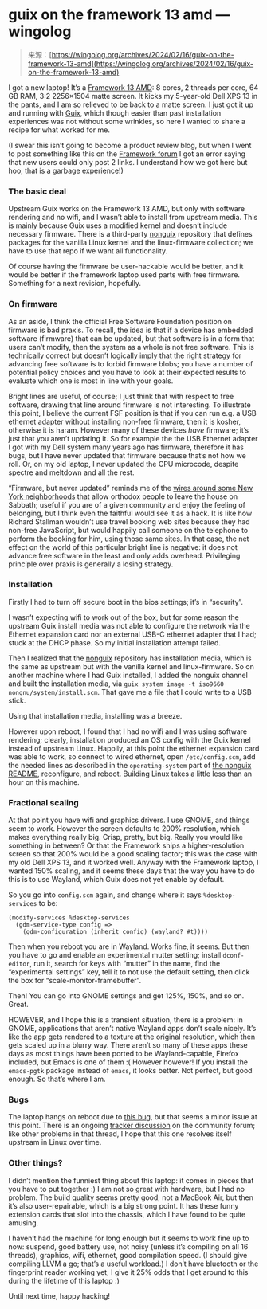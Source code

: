 <!--yml
category: 未分类
date: 2024-05-27 14:55:31
-->

# guix on the framework 13 amd — wingolog

> 来源：[https://wingolog.org/archives/2024/02/16/guix-on-the-framework-13-amd](https://wingolog.org/archives/2024/02/16/guix-on-the-framework-13-amd)

I got a new laptop! It’s a [Framework 13 AMD](https://frame.work/fr/en/products/laptop-diy-13-gen-amd): 8 cores, 2 threads per core, 64 GB RAM, 3:2 2256×1504 matte screen. It kicks my 5-year-old Dell XPS 13 in the pants, and I am so relieved to be back to a matte screen. I just got it up and running with [Guix](https://guix.gnu.org/), which though easier than past installation experiences was not without some wrinkles, so here I wanted to share a recipe for what worked for me.

(I swear this isn’t going to become a product review blog, but when I went to post something like this on the [Framework forum](https://community.frame.work/) I got an error saying that new users could only post 2 links. I understand how we got here but hoo, that is a garbage experience!)

### The basic deal

Upstream Guix works on the Framework 13 AMD, but only with software rendering and no wifi, and I wasn’t able to install from upstream media. This is mainly because Guix uses a modified kernel and doesn’t include necessary firmware. There is a third-party [nonguix](https://gitlab.com/nonguix/nonguix) repository that defines packages for the vanilla Linux kernel and the linux-firmware collection; we have to use that repo if we want all functionality.

Of course having the firmware be user-hackable would be better, and it would be better if the framework laptop used parts with free firmware. Something for a next revision, hopefully.

### On firmware

As an aside, I think the official Free Software Foundation position on firmware is bad praxis. To recall, the idea is that if a device has embedded software (firmware) that can be updated, but that software is in a form that users can’t modify, then the system as a whole is not free software. This is technically correct but doesn’t logically imply that the right strategy for advancing free software is to forbid firmware blobs; you have a number of potential policy choices and you have to look at their expected results to evaluate which one is most in line with your goals.

Bright lines are useful, of course; I just think that with respect to free software, drawing that line around firmware is not interesting. To illustrate this point, I believe the current FSF position is that if you can run e.g. a USB ethernet adapter without installing non-free firmware, then it is kosher, otherwise it is haram. However many of these devices *have* firmware; it’s just that you aren’t updating it. So for example the the USB Ethernet adapter I got with my Dell system many years ago has firmware, therefore it has bugs, but I have never updated that firmware because that’s not how we roll. Or, on my old laptop, I never updated the CPU microcode, despite spectre and meltdown and all the rest.

“Firmware, but never updated” reminds me of the [wires around some New York neighborhoods](https://en.wikipedia.org/wiki/Eruv) that allow orthodox people to leave the house on Sabbath; useful if you are of a given community and enjoy the feeling of belonging, but I think even the faithful would see it as a hack. It is like how Richard Stallman wouldn’t use travel booking web sites because they had non-free JavaScript, but would happily call someone on the telephone to perform the booking for him, using those same sites. In that case, the net effect on the world of this particular bright line is negative: it does not advance free software in the least and only adds overhead. Privileging principle over praxis is generally a losing strategy.

### Installation

Firstly I had to turn off secure boot in the bios settings; it’s in “security”.

I wasn’t expecting wifi to work out of the box, but for some reason the upstream Guix install media was not able to configure the network via the Ethernet expansion card nor an external USB-C ethernet adapter that I had; stuck at the DHCP phase. So my initial installation attempt failed.

Then I realized that the [nonguix](https://gitlab.com/nonguix/nonguix) repository has installation media, which is the same as upstream but with the vanilla kernel and linux-firmware. So on another machine where I had Guix installed, I added the nonguix channel and built the installation media, via `guix system image -t iso9660 nongnu/system/install.scm`. That gave me a file that I could write to a USB stick.

Using that installation media, installing was a breeze.

However upon reboot, I found that I had no wifi and I was using software rendering; clearly, installation produced an OS config with the Guix kernel instead of upstream Linux. Happily, at this point the ethernet expansion card was able to work, so connect to wired ethernet, open `/etc/config.scm`, add the needed lines as described in the `operating-system` part of [the nonguix README](https://gitlab.com/nonguix/nonguix), reconfigure, and reboot. Building Linux takes a little less than an hour on this machine.

### Fractional scaling

At that point you have wifi and graphics drivers. I use GNOME, and things seem to work. However the screen defaults to 200% resolution, which makes everything really big. Crisp, pretty, but big. Really you would like something in between? Or that the Framework ships a higher-resolution screen so that 200% would be a good scaling factor; this was the case with my old Dell XPS 13, and it worked well. Anyway with the Framework laptop, I wanted 150% scaling, and it seems these days that the way you have to do this is to use Wayland, which Guix does not yet enable by default.

So you go into `config.scm` again, and change where it says `%desktop-services` to be:

```
(modify-services %desktop-services
  (gdm-service-type config =>
    (gdm-configuration (inherit config) (wayland? #t))))

```

Then when you reboot you are in Wayland. Works fine, it seems. But then you have to go and enable an experimental mutter setting; install `dconf-editor`, run it, search for keys with “mutter” in the name, find the “experimental settings” key, tell it to not use the default setting, then click the box for “scale-monitor-framebuffer”.

Then! You can go into GNOME settings and get 125%, 150%, and so on. Great.

HOWEVER, and I hope this is a transient situation, there is a problem: in GNOME, applications that aren’t native Wayland apps don’t scale nicely. It’s like the app gets rendered to a texture at the original resolution, which then gets scaled up in a blurry way. There aren’t so many of these apps these days as most things have been ported to be Wayland-capable, Firefox included, but Emacs is one of them :( However however! If you install the `emacs-pgtk` package instead of `emacs`, it looks better. Not perfect, but good enough. So that’s where I am.

### Bugs

The laptop hangs on reboot due to [this bug](https://community.frame.work/t/tracking-gnu-guix-system-on-the-framework/22459/24), but that seems a minor issue at this point. There is an ongoing [tracker discussion](https://community.frame.work/t/tracking-gnu-guix-system-on-the-framework/22459) on the community forum; like other problems in that thread, I hope that this one resolves itself upstream in Linux over time.

### Other things?

I didn’t mention the funniest thing about this laptop: it comes in pieces that you have to put together :) I am not so great with hardware, but I had no problem. The build quality seems pretty good; not a MacBook Air, but then it’s also user-repairable, which is a big strong point. It has these funny extension cards that slot into the chassis, which I have found to be quite amusing.

I haven’t had the machine for long enough but it seems to work fine up to now: suspend, good battery use, not noisy (unless it’s compiling on all 16 threads), graphics, wifi, ethernet, good compilation speed. (I should give compiling LLVM a go; that’s a useful workload.) I don’t have bluetooth or the fingerprint reader working yet; I give it 25% odds that I get around to this during the lifetime of this laptop :)

Until next time, happy hacking!
